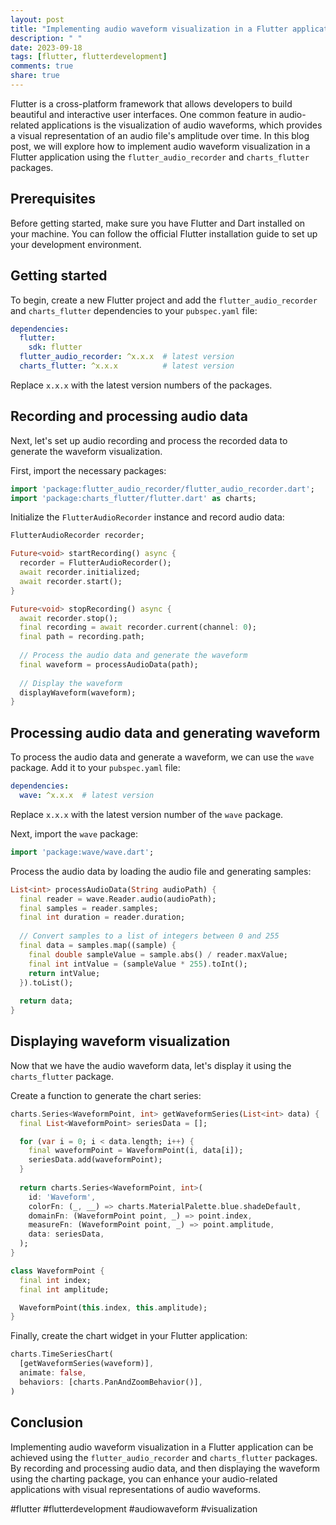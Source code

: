 ```yaml
---
layout: post
title: "Implementing audio waveform visualization in a Flutter application"
description: " "
date: 2023-09-18
tags: [flutter, flutterdevelopment]
comments: true
share: true
---
```


Flutter is a cross-platform framework that allows developers to build beautiful and interactive user interfaces. One common feature in audio-related applications is the visualization of audio waveforms, which provides a visual representation of an audio file's amplitude over time. In this blog post, we will explore how to implement audio waveform visualization in a Flutter application using the `flutter_audio_recorder` and `charts_flutter` packages.

## Prerequisites

Before getting started, make sure you have Flutter and Dart installed on your machine. You can follow the official Flutter installation guide to set up your development environment.

## Getting started

To begin, create a new Flutter project and add the `flutter_audio_recorder` and `charts_flutter` dependencies to your `pubspec.yaml` file:

```yaml
dependencies:
  flutter:
    sdk: flutter
  flutter_audio_recorder: ^x.x.x  # latest version
  charts_flutter: ^x.x.x          # latest version
```

Replace `x.x.x` with the latest version numbers of the packages.

## Recording and processing audio data

Next, let's set up audio recording and process the recorded data to generate the waveform visualization.

First, import the necessary packages:

```dart
import 'package:flutter_audio_recorder/flutter_audio_recorder.dart';
import 'package:charts_flutter/flutter.dart' as charts;
```

Initialize the `FlutterAudioRecorder` instance and record audio data:

```dart
FlutterAudioRecorder recorder;

Future<void> startRecording() async {
  recorder = FlutterAudioRecorder();
  await recorder.initialized;
  await recorder.start();
}

Future<void> stopRecording() async {
  await recorder.stop();
  final recording = await recorder.current(channel: 0);
  final path = recording.path;
  
  // Process the audio data and generate the waveform
  final waveform = processAudioData(path);
  
  // Display the waveform
  displayWaveform(waveform);
}
```

## Processing audio data and generating waveform

To process the audio data and generate a waveform, we can use the `wave` package. Add it to your `pubspec.yaml` file:

```yaml
dependencies:
  wave: ^x.x.x  # latest version
```

Replace `x.x.x` with the latest version number of the `wave` package.

Next, import the `wave` package:

```dart
import 'package:wave/wave.dart';
```

Process the audio data by loading the audio file and generating samples:

```dart
List<int> processAudioData(String audioPath) {
  final reader = wave.Reader.audio(audioPath);
  final samples = reader.samples;
  final int duration = reader.duration;
  
  // Convert samples to a list of integers between 0 and 255
  final data = samples.map((sample) {
    final double sampleValue = sample.abs() / reader.maxValue;
    final int intValue = (sampleValue * 255).toInt();
    return intValue;
  }).toList();
  
  return data;
}
```

## Displaying waveform visualization

Now that we have the audio waveform data, let's display it using the `charts_flutter` package.

Create a function to generate the chart series:

```dart
charts.Series<WaveformPoint, int> getWaveformSeries(List<int> data) {
  final List<WaveformPoint> seriesData = [];

  for (var i = 0; i < data.length; i++) {
    final waveformPoint = WaveformPoint(i, data[i]);
    seriesData.add(waveformPoint);
  }
  
  return charts.Series<WaveformPoint, int>(
    id: 'Waveform',
    colorFn: (_, __) => charts.MaterialPalette.blue.shadeDefault,
    domainFn: (WaveformPoint point, _) => point.index,
    measureFn: (WaveformPoint point, _) => point.amplitude,
    data: seriesData,
  );
}

class WaveformPoint {
  final int index;
  final int amplitude;

  WaveformPoint(this.index, this.amplitude);
}
```

Finally, create the chart widget in your Flutter application:

```dart
charts.TimeSeriesChart(
  [getWaveformSeries(waveform)],
  animate: false,
  behaviors: [charts.PanAndZoomBehavior()],
)
```

## Conclusion

Implementing audio waveform visualization in a Flutter application can be achieved using the `flutter_audio_recorder` and `charts_flutter` packages. By recording and processing audio data, and then displaying the waveform using the charting package, you can enhance your audio-related applications with visual representations of audio waveforms.

#flutter #flutterdevelopment #audiowaveform #visualization